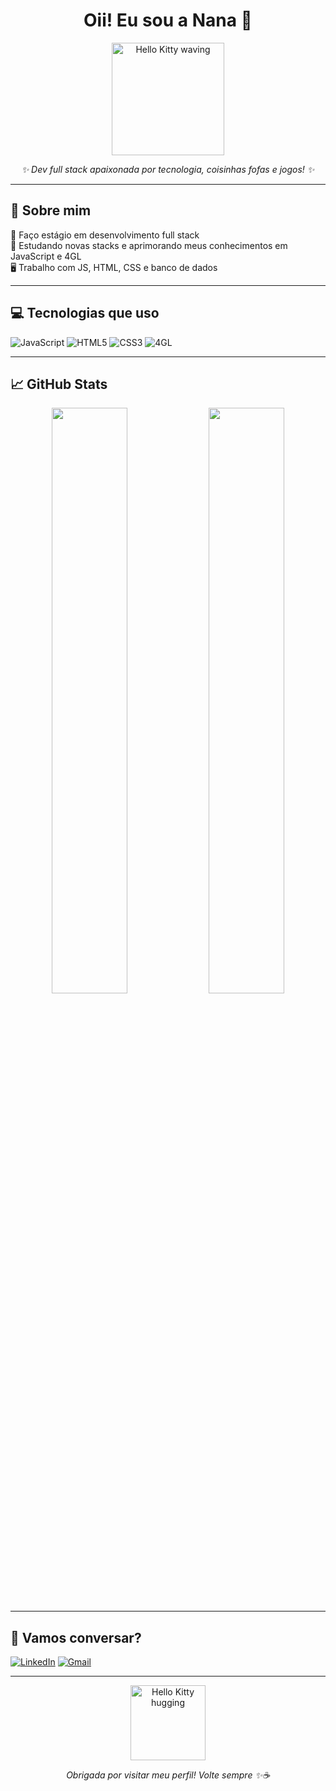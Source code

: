 <h1 align="center">Oii! Eu sou a Nana 💖</h1>

<p align="center">
  <img src="https://i.pinimg.com/originals/c5/24/8e/c5248ed334ed6965c2167910024da02d.gif" width="180" alt="Hello Kitty waving" />
</p>

<p align="center"><i>✨ Dev full stack apaixonada por tecnologia, coisinhas fofas e jogos! ✨</i></p>

---

## 🧁 Sobre mim

🎀 Faço estágio em desenvolvimento full stack  
🌱 Estudando novas stacks e aprimorando meus conhecimentos em JavaScript e 4GL  
🖥️ Trabalho com JS, HTML, CSS e banco de dados  

---

## 💻 Tecnologias que uso

![JavaScript](https://img.shields.io/badge/JavaScript-F7DF1E?style=for-the-badge&logo=javascript&logoColor=black)
![HTML5](https://img.shields.io/badge/HTML5-F06529?style=for-the-badge&logo=html5&logoColor=white)
![CSS3](https://img.shields.io/badge/CSS3-2965F1?style=for-the-badge&logo=css3&logoColor=white)
![4GL](https://img.shields.io/badge/4GL-BD93F9?style=for-the-badge&logo=data&logoColor=white)

---

## 📈 GitHub Stats

<div align="center">
  <img src="https://github-readme-stats.vercel.app/api?username=NanaAlex&show_icons=true&theme=tokyonight&title_color=ffb6c1&icon_color=ff69b4&text_color=ffffff&bg_color=0d1117" width="49%"/>
  <img src="https://github-readme-streak-stats.herokuapp.com/?user=NanaAlex&theme=tokyonight&hide_border=true" width="49%"/>
</div>

---

## 🌷 Vamos conversar?

[![LinkedIn](https://img.shields.io/badge/LinkedIn-0077B5?style=for-the-badge&logo=linkedin&logoColor=white)](https://www.linkedin.com/in/nathacha-cardoso-3000a32a2)
[![Gmail](https://img.shields.io/badge/Gmail-EA4335?style=for-the-badge&logo=gmail&logoColor=white)](mailto:nathachaalexsandra@gmail.com)

---

<p align="center">
  <img src="https://i.pinimg.com/originals/1f/7e/95/1f7e952c4a4c7f2d7b7c2bf923baee67.gif" width="120" alt="Hello Kitty hugging" />
</p>

<p align="center"><i>Obrigada por visitar meu perfil! Volte sempre ✨☕</i></p>
